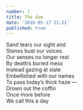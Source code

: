 ```yaml
---
number: 7
title: The dam
date: '2016-05-17 21:21'
published: true
---
```

Sand tears our sight and<br>
Stones bust our voices.<br>
Our senses no longer rest<br>
By death’s buried mess<br>
Instead gazing at slate<br>
Embellished with our names<br>
To pass today’s thick haze —<br>
Drown out the coffin<br>
Once more before<br>
We call this a day<br>